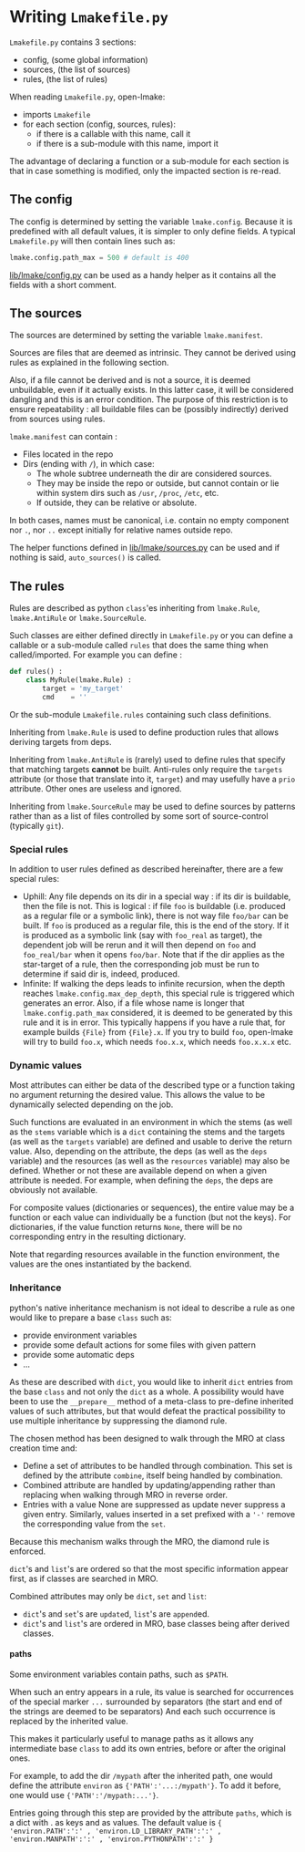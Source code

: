 <!-- This file is part of the open-lmake distribution (git@github.com:cesar-douady/open-lmake.git)-->
<!-- Copyright (c) 2023-2025 Doliam-->
<!-- This program is free software: you can redistribute/modify under the terms of the GPL-v3 (https://www.gnu.org/licenses/gpl-3.0.html).-->
<!-- This program is distributed WITHOUT ANY WARRANTY, without even the implied warranty of MERCHANTABILITY or FITNESS FOR A PARTICULAR PURPOSE.-->

# Writing `Lmakefile.py`

`Lmakefile.py` contains 3 sections:

- config, (some global information)
- sources, (the list of sources)
- rules, (the list of rules)

When reading `Lmakefile.py`, open-lmake:

- imports `Lmakefile`
- for each section (config, sources, rules):
	- if there is a callable with this name, call it
	- if there is a sub-module with this name, import it

The advantage of declaring a function or a sub-module for each section is that in case something is modified, only the impacted section is re-read.

## The config

The config is determined by setting the variable `lmake.config`.
Because it is predefined with all default values, it is simpler to only define fields.
A typical `Lmakefile.py` will then contain lines such as:

``` python
lmake.config.path_max = 500 # default is 400
```

[lib/lmake/config.py](../../lib/lmake/config.py) can be used as a handy helper as it contains all the fields with a short comment.

## The sources

The sources are determined by setting the variable `lmake.manifest`.

Sources are files that are deemed as intrinsic.
They cannot be derived using rules as explained in the following section.

Also, if a file cannot be derived and is not a source, it is deemed unbuildable, even if it actually exists.
In this latter case, it will be considered dangling and this is an error condition.
The purpose of this restriction is to ensure repeatability : all buildable files can be (possibly indirectly) derived from sources using rules.

`lmake.manifest` can contain :

- Files located in the repo
- Dirs (ending with `/`), in which case:
	- The whole subtree underneath the dir are considered sources.
	- They may be inside the repo or outside, but cannot contain or lie within system dirs such as `/usr`, `/proc`, `/etc`, etc.
	- If outside, they can be relative or absolute.

In both cases, names must be canonical, i.e. contain no empty component nor `.`, nor `..` except initially for relative names outside repo.

The helper functions defined in [lib/lmake/sources.py](../../lib/lmake/sources.py) can be used and if nothing is said, `auto_sources()` is called.

## The rules

Rules are described as python `class`'es inheriting from `lmake.Rule`, `lmake.AntiRule` or `lmake.SourceRule`.

Such classes are either defined directly in `Lmakefile.py` or you can define a callable or a sub-module called `rules` that does the same thing when called/imported.
For example you can define :

```python
def rules() :
	class MyRule(lmake.Rule) :
		target = 'my_target'
		cmd    = ''
```

Or the sub-module `Lmakefile.rules` containing such class definitions.

Inheriting from `lmake.Rule` is used to define production rules that allows deriving targets from deps.

Inheriting from `lmake.AntiRule` is (rarely) used to define rules that specify that matching targets **cannot** be built.
Anti-rules only require the `targets` attribute (or those that translate into it, `target`) and may usefully have a `prio` attribute.
Other ones are useless and ignored.

Inheriting from `lmake.SourceRule` may be used to define sources by patterns rather than as a list of files controlled by some sort of source-control (typically `git`).

### Special rules

In addition to user rules defined as described hereinafter, there are a few special rules:

- Uphill:
  Any file depends on its dir in a special way : if its dir is buildable, then the file is not.
  This is logical : if file `foo` is buildable (i.e. produced as a regular file or a symbolic link), there is not way file `foo/bar` can be built.
  If `foo` is produced as a regular file, this is the end of the story.
  If it is produced as a symbolic link (say with `foo_real` as target), the dependent job will be rerun and it will then depend on `foo` and `foo_real/bar` when it opens `foo/bar`.
  Note that if the dir applies as the star-target of a rule, then the corresponding job must be run to determine if said dir is, indeed, produced.
- Infinite:
  If walking the deps leads to infinite recursion, when the depth reaches `lmake.config.max_dep_depth`, this special rule is triggered which generates an error.
  Also, if a file whose name is longer that `lmake.config.path_max` considered, it is deemed to be generated by this rule and it is in error.
  This typically happens if you have a rule that, for example builds `{File}` from `{File}.x`.
  If you try to build `foo`, open-lmake will try to build `foo.x`, which needs `foo.x.x`, which needs `foo.x.x.x` etc.

### Dynamic values

Most attributes can either be data of the described type or a function taking no argument returning the desired value.
This allows the value to be dynamically selected depending on the job.

Such functions are evaluated in an environment in which the stems (as well as the `stems` variable which is a `dict` containing the stems
and the targets (as well as the `targets` variable) are defined and usable to derive the return value.
Also, depending on the attribute, the deps (as well as the `deps` variable) and the resources (as well as the `resources` variable) may also be defined.
Whether or not these are available depend on when a given attribute is needed.
For example, when defining the `deps`, the deps are obviously not available.

For composite values (dictionaries or sequences), the entire value may be a function or each value can individually be a function (but not the keys).
For dictionaries, if the value function returns `None`, there will be no corresponding entry in the resulting dictionary.

Note that regarding resources available in the function environment, the values are the ones instantiated by the backend.

### Inheritance

python's native inheritance mechanism is not ideal to describe a rule as one would like to prepare a base `class` such as:

- provide environment variables
- provide some default actions for some files with given pattern
- provide some automatic deps
- ...

As these are described with `dict`, you would like to inherit `dict` entries from the base `class` and not only the `dict` as a whole.
A possibility would have been to use the `__prepare__` method of a meta-class to pre-define inherited values of such attributes,
but that would defeat the practical possibility to use multiple inheritance by suppressing the diamond rule.

The chosen method has been designed to walk through the MRO at class creation time and:

- Define a set of attributes to be handled through combination. This set is defined by the attribute `combine`, itself being handled by combination.
- Combined attribute are handled by updating/appending rather than replacing when walking through MRO in reverse order.
- Entries with a value None are suppressed as update never suppress a given entry.
  Similarly, values inserted in a set prefixed with a `'-'` remove the corresponding value from the `set`.

Because this mechanism walks through the MRO, the diamond rule is enforced.

`dict`'s and `list`'s are ordered so that the most specific information appear first, as if classes are searched in MRO.

Combined attributes may only be `dict`, `set` and `list`:

- `dict`'s and `set`'s are `update`d, `list`'s are `append`ed.
- `dict`'s and `list`'s are ordered in MRO, base classes being after derived classes.

#### paths

Some environment variables contain paths, such as `$PATH`.

When such an entry appears in a rule, its value is searched for occurrences of the special marker `...` surrounded by separators (the start and end of the strings are deemed to be separators)
And each such occurrence is replaced by the inherited value.

This makes it particularly useful to manage paths as it allows any intermediate base `class` to add its own entries, before or after the original ones.

For example, to add the dir `/mypath` after the inherited path, one would define the attribute `environ` as `{'PATH':'...:/mypath'}`.
To add it before, one would use `{'PATH':'/mypath:...'}`.

Entries going through this step are provided by the attribute `paths`, which is a dict with <attribute>.<key> as keys and <separator> as values.
The default value is `{ 'environ.PATH':':' , 'environ.LD_LIBRARY_PATH':':' , 'environ.MANPATH':':' , 'environ.PYTHONPATH':':' }`
